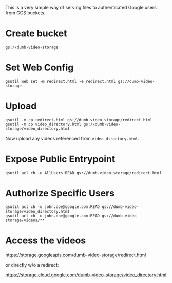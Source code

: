 This is a very simple way of serving files to authenticated Google users from GCS buckets.

# Create bucket 
`gs://dumb-video-storage`

# Set Web Config
```
gsutil web set -m redirect.html -e redirect.html gs://dumb-video-storage
```

# Upload
```
gsutil -m cp redirect.html gs://dumb-video-storage/redirect.html
gsutil -m cp video_directory.html gs://dumb-video-storage/video_directory.html
```

Now upload any videos referenced from `video_directory.html`.

# Expose Public Entrypoint
```
gsutil acl ch -u AllUsers:READ gs://dumb-video-storage/redirect.html
```

# Authorize Specific Users
```
gsutil acl ch -u john.doe@google.com:READ gs://dumb-video-storage/video_directory.html
gsutil acl ch -u john.doe@google.com:READ gs://dumb-video-storage/videos/**
```

# Access the videos
https://storage.googleapis.com/dumb-video-storage/redirect.html

or directly w/o a redirect:

https://storage.cloud.google.com/dumb-video-storage/video_directory.html
